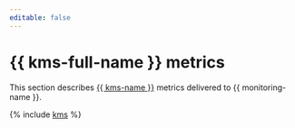 ```yaml
---
editable: false
---
```


# {{ kms-full-name }} metrics

This section describes [{{ kms-name }}](../../kms/) metrics delivered to {{ monitoring-name }}.

{% include [kms](../../_includes/monitoring/metrics-ref/kms.md) %}